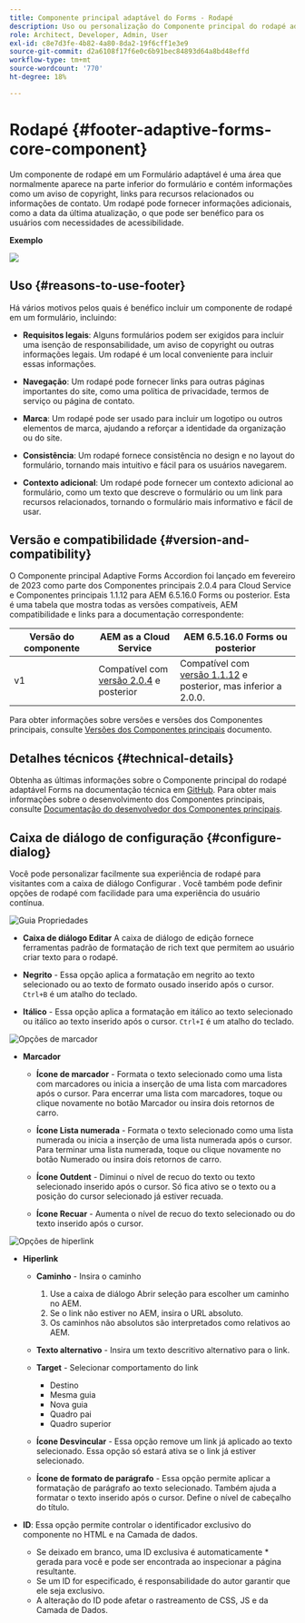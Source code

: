 ```yaml
---
title: Componente principal adaptável do Forms - Rodapé
description: Uso ou personalização do Componente principal do rodapé adaptável do Forms.
role: Architect, Developer, Admin, User
exl-id: c8e7d3fe-4b82-4a80-8da2-19f6cff1e3e9
source-git-commit: d2a6108f17f6e0c6b91bec84893d64a8bd48effd
workflow-type: tm+mt
source-wordcount: '770'
ht-degree: 18%

---
```


# Rodapé {#footer-adaptive-forms-core-component}

Um componente de rodapé em um Formulário adaptável é uma área que normalmente aparece na parte inferior do formulário e contém informações como um aviso de copyright, links para recursos relacionados ou informações de contato. Um rodapé pode fornecer informações adicionais, como a data da última atualização, o que pode ser benéfico para os usuários com necessidades de acessibilidade.

**Exemplo**

![](/help/adaptive-forms/assets/footer.png)

## Uso {#reasons-to-use-footer}

Há vários motivos pelos quais é benéfico incluir um componente de rodapé em um formulário, incluindo:

* **Requisitos legais**: Alguns formulários podem ser exigidos para incluir uma isenção de responsabilidade, um aviso de copyright ou outras informações legais. Um rodapé é um local conveniente para incluir essas informações.

* **Navegação**: Um rodapé pode fornecer links para outras páginas importantes do site, como uma política de privacidade, termos de serviço ou página de contato.

* **Marca**: Um rodapé pode ser usado para incluir um logotipo ou outros elementos de marca, ajudando a reforçar a identidade da organização ou do site.

* **Consistência**: Um rodapé fornece consistência no design e no layout do formulário, tornando mais intuitivo e fácil para os usuários navegarem.

* **Contexto adicional**: Um rodapé pode fornecer um contexto adicional ao formulário, como um texto que descreve o formulário ou um link para recursos relacionados, tornando o formulário mais informativo e fácil de usar.

## Versão e compatibilidade {#version-and-compatibility}

O Componente principal Adaptive Forms Accordion foi lançado em fevereiro de 2023 como parte dos Componentes principais 2.0.4 para Cloud Service e Componentes principais 1.1.12 para AEM 6.5.16.0 Forms ou posterior. Esta é uma tabela que mostra todas as versões compatíveis, AEM compatibilidade e links para a documentação correspondente:

| Versão do componente | AEM as a Cloud Service | AEM 6.5.16.0 Forms ou posterior |
|---|---|---|
| v1 | Compatível  com<br>[versão 2.0.4](/help/adaptive-forms/version.md) e posterior | Compatível com<br>[versão 1.1.12](/help/adaptive-forms/version.md) e posterior, mas inferior a 2.0.0. |

Para obter informações sobre versões e versões dos Componentes principais, consulte [Versões dos Componentes principais](/help/adaptive-forms/version.md) documento.

<!-- ## Sample Component Output {#sample-component-output}

To experience the Accordion Component as well as see examples of its configuration options as well as HTML and JSON output, visit the [Component Library](https://adobe.com/go/aem_cmp_library_accordion). -->

## Detalhes técnicos {#technical-details}

Obtenha as últimas informações sobre o Componente principal do rodapé adaptável Forms na documentação técnica em [GitHub](https://github.com/adobe/aem-core-forms-components/tree/master/ui.af.apps/src/main/content/jcr_root/apps/core/fd/components/form/footer/v1/footer). Para obter mais informações sobre o desenvolvimento dos Componentes principais, consulte [Documentação do desenvolvedor dos Componentes principais](/help/developing/overview.md).


## Caixa de diálogo de configuração {#configure-dialog}

Você pode personalizar facilmente sua experiência de rodapé para visitantes com a caixa de diálogo Configurar . Você também pode definir opções de rodapé com facilidade para uma experiência do usuário contínua.

![Guia Propriedades](/help/adaptive-forms/assets/footer_propertiestab.png)

* **Caixa de diálogo Editar**
A caixa de diálogo de edição fornece ferramentas padrão de formatação de rich text que permitem ao usuário criar texto para o rodapé.

* **Negrito** - Essa opção aplica a formatação em negrito ao texto selecionado ou ao texto de formato ousado inserido após o cursor. `Ctrl+B` é um atalho do teclado.

* **Itálico** - Essa opção aplica a formatação em itálico ao texto selecionado ou itálico ao texto inserido após o cursor. `Ctrl+I` é um atalho do teclado.

![Opções de marcador](/help/adaptive-forms/assets/footer_bullet.png)


* **Marcador**

   * **Ícone de marcador** - Formata o texto selecionado como uma lista com marcadores ou inicia a inserção de uma lista com marcadores após o cursor. Para encerrar uma lista com marcadores, toque ou clique novamente no botão Marcador ou insira dois retornos de carro.

   * **Ícone Lista numerada** - Formata o texto selecionado como uma lista numerada ou inicia a inserção de uma lista numerada após o cursor. Para terminar uma lista numerada, toque ou clique novamente no botão Numerado ou insira dois retornos de carro.

   * **Ícone Outdent** - Diminui o nível de recuo do texto ou texto selecionado inserido após o cursor. Só fica ativo se o texto ou a posição do cursor selecionado já estiver recuada.

   * **Ícone Recuar** - Aumenta o nível de recuo do texto selecionado ou do texto inserido após o cursor.

![Opções de hiperlink](/help/adaptive-forms/assets/footer_link.png)

* **Hiperlink**

   * **Caminho** - Insira o caminho
      1. Use a caixa de diálogo Abrir seleção para escolher um caminho no AEM.
      1. Se o link não estiver no AEM, insira o URL absoluto.
      1. Os caminhos não absolutos são interpretados como relativos ao AEM.
   * **Texto alternativo** - Insira um texto descritivo alternativo para o link.

   * **Target** - Selecionar comportamento do link
      * Destino
      * Mesma guia
      * Nova guia
      * Quadro pai
      * Quadro superior
   * **Ícone Desvincular** - Essa opção remove um link já aplicado ao texto selecionado. Essa opção só estará ativa se o link já estiver selecionado.

   * **Ícone de formato de parágrafo** - Essa opção permite aplicar a formatação de parágrafo ao texto selecionado. Também ajuda a formatar o texto inserido após o cursor. Define o nível de cabeçalho do título.



* **ID**: Essa opção permite controlar o identificador exclusivo do componente no HTML e na Camada de dados.

   * Se deixado em branco, uma ID exclusiva é automaticamente * gerada para você e pode ser encontrada ao inspecionar a página resultante.
   * Se um ID for especificado, é responsabilidade do autor garantir que ele seja exclusivo.
   * A alteração do ID pode afetar o rastreamento de CSS, JS e da Camada de Dados.

